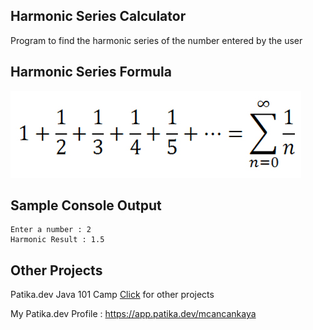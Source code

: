 ## Harmonic Series Calculator
Program to find the harmonic series of the number entered by the user

## Harmonic Series Formula
![img_1.png](img_1.png)

## Sample Console Output
```
Enter a number : 2
Harmonic Result : 1.5
```

## Other Projects

Patika.dev Java 101 Camp
[Click](https://github.com/mcancankaya/java101) for other projects

My Patika.dev Profile :
https://app.patika.dev/mcancankaya
